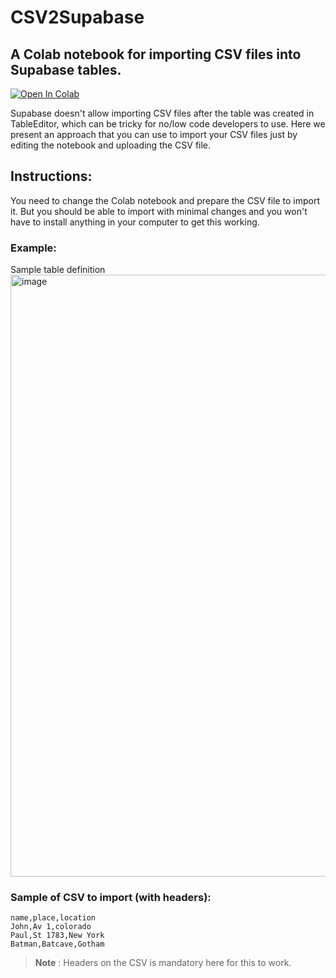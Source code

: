 # CSV2Supabase
## A Colab notebook for importing CSV files into Supabase tables. 
[![Open In Colab](https://colab.research.google.com/assets/colab-badge.svg)](https://colab.research.google.com/github/mansueli/CSV2Supabase/blob/main/Import_CSV_into_Supabase_with_APIs.ipynb)

Supabase doesn't allow importing CSV files after the table was created in TableEditor, which can be tricky for no/low code developers to use. 
Here we present an approach that you can use to import your CSV files just by editing the notebook and uploading the CSV file.


## Instructions:

You need to change the Colab notebook and prepare the CSV file to import it. But you should be able to import with minimal changes and you won't have to install anything in your computer to get this working.

### Example:

Sample table definition
<img width="963" alt="image" src="https://user-images.githubusercontent.com/5036432/212911262-1e848e03-2d73-4c5a-91ba-b9fa8f593dc9.png">

### Sample of CSV to import (with headers):
````
name,place,location
John,Av 1,colorado 
Paul,St 1783,New York
Batman,Batcave,Gotham
````

>**Note** 
>: Headers on the CSV is mandatory here for this to work. 
